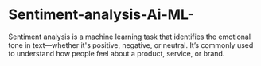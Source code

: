 # Sentiment-analysis-Ai-ML-
Sentiment analysis is a machine learning task that identifies the emotional tone in text—whether it's positive, negative, or neutral. It’s commonly used to understand how people feel about a product, service, or brand.
